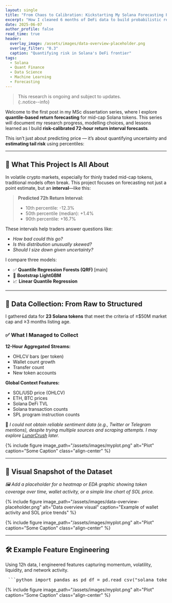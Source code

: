 ```yaml
---
layout: single
title: "From Chaos to Calibration: Kickstarting My Solana Forecasting Project"
excerpt: "How I cleaned 6 months of DeFi data to build probabilistic return models for Solana tokens."
date: 2025-06-07
author_profile: false
read_time: true
header:
  overlay_image: /assets/images/data-overview-placeholder.png
  overlay_filter: "0.3"
  caption: "Quantifying risk in Solana's DeFi frontier"
tags:
  - Solana
  - Quant Finance
  - Data Science
  - Machine Learning
  - Forecasting
---
```


> This research is ongoing and subject to updates.  
{:.notice--info}

Welcome to the first post in my MSc dissertation series, where I explore **quantile-based return forecasting** for mid-cap Solana tokens. This series will document my research progress, modelling choices, and lessons learned as I build **risk-calibrated 72-hour return interval forecasts**.

This isn’t just about predicting price — it’s about quantifying uncertainty and **estimating tail risk** using percentiles:

---

## 📡 What This Project Is All About

In volatile crypto markets, especially for thinly traded mid-cap tokens, traditional models often break. This project focuses on forecasting not just a point estimate, but an **interval**—like this:

> **Predicted 72h Return Interval:**
> - 10th percentile: -12.3%  
> - 50th percentile (median): +1.4%  
> - 90th percentile: +16.7%

These intervals help traders answer questions like:
- _How bad could this go?_  
- _Is this distribution unusually skewed?_  
- _Should I size down given uncertainty?_ 

I compare three models:
- ✅ **Quantile Regression Forests (QRF)** [main]
- 🔁 **Bootstrap LightGBM**
- 📈 **Linear Quantile Regression**

---

## 🧱 Data Collection: From Raw to Structured

I gathered data for **23 Solana tokens** that meet the criteria of ≥$50M market cap and ≥3 months listing age.

### ✅ What I Managed to Collect

**12-Hour Aggregated Streams:**

- OHLCV bars (per token)
- Wallet count growth
- Transfer count
- New token accounts

**Global Context Features:**

- SOL/USD price (OHLCV)
- ETH, BTC prices
- Solana DeFi TVL
- Solana transaction counts
- SPL program instruction counts

📌 *I could not obtain reliable sentiment data (e.g., Twitter or Telegram mentions), despite trying multiple sources and scraping attempts. I may explore [LunarCrush](https://lunarcrush.com/) later.*

{% include figure image_path="/assets/images/myplot.png" alt="Plot" caption="Some Caption" class="align-center" %}


---

## 📸 Visual Snapshot of the Dataset

*🖼️ Add a placeholder for a heatmap or EDA graphic showing token coverage over time, wallet activity, or a simple line chart of SOL price.*

{% include figure image_path="/assets/images/data-overview-placeholder.png" alt="Data overview visual" caption="Example of wallet activity and SOL price trends" %}

{% include figure image_path="/assets/images/myplot.png" alt="Plot" caption="Some Caption" class="align-center" %}


---

## 🛠️ Example Feature Engineering

Using 12h data, I engineered features capturing momentum, volatility, liquidity, and network activity.

<pre> ```python import pandas as pd df = pd.read_csv("solana_tokens.csv") df["volatility"] = df["close"].rolling(12).std() ``` </pre>


{% include figure image_path="/assets/images/myplot.png" alt="Plot" caption="Some Caption" class="align-center" %}
